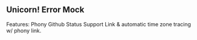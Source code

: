 ## Unicorn! Error Mock

Features:
Phony Github Status Support Link & automatic time zone tracing w/ phony link.
